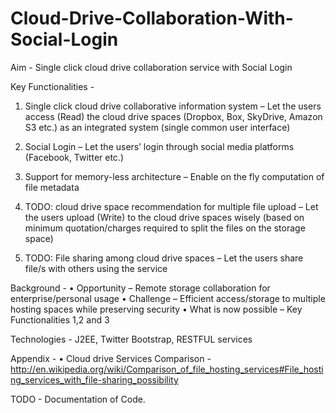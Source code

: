 Cloud-Drive-Collaboration-With-Social-Login
===========================================

Aim -	Single click cloud drive collaboration service with Social Login

Key Functionalities -
1.	Single click cloud drive collaborative information system – Let the users access (Read) the cloud drive spaces (Dropbox, Box, SkyDrive, Amazon S3 etc.) as an integrated system (single common user interface)
2.	Social Login – Let the users’ login through social media platforms (Facebook, Twitter etc.)
3.	Support for memory-less architecture – Enable on the fly computation of file metadata

4.	TODO: cloud drive space recommendation for multiple file upload – Let the users upload (Write) to the cloud drive spaces wisely (based on minimum quotation/charges required to split the files on the storage space)
5.	TODO: File sharing among cloud drive spaces – Let the users share file/s with others using the service

Background - 
•	Opportunity – Remote storage collaboration for enterprise/personal usage
•	Challenge – Efficient access/storage to multiple hosting spaces while preserving security
•	What is now possible – Key Functionalities 1,2 and 3

Technologies -
J2EE, Twitter Bootstrap, RESTFUL services

Appendix -
•	Cloud drive Services Comparison - http://en.wikipedia.org/wiki/Comparison_of_file_hosting_services#File_hosting_services_with_file-sharing_possibility 

TODO - Documentation of Code.
